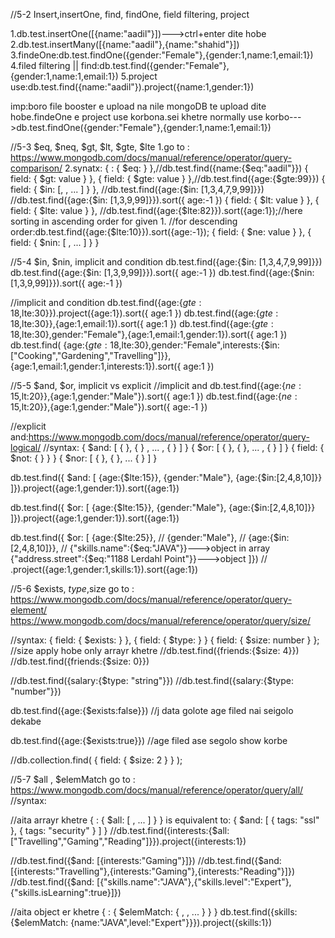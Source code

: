 //5-2 Insert,insertOne, find, findOne, field filtering, project

1.db.test.insertOne([{name:"aadil"}])--->ctrl+enter dite hobe
2.db.test.insertMany([{name:"aadil"},{name:"shahid"}])
3.findeOne:db.test.findOne({gender:"Female"},{gender:1,name:1,email:1})
4.filed filtering || find:db.test.find({gender:"Female"},{gender:1,name:1,email:1})
5.project use:db.test.find({name:"aadil"}).project({name:1,gender:1})

imp:boro file booster e upload na nile mongoDB te upload dite hobe.findeOne e project use korbona.sei khetre normally use korbo--->db.test.findOne({gender:"Female"},{gender:1,name:1,email:1})


//5-3 $eq, $neq, $gt, $lt, $gte, $lte
1.go to : https://www.mongodb.com/docs/manual/reference/operator/query-comparison/
2.synatx: { <field>: { $eq: <value> } },//db.test.find({name:{$eq:"aadil"}})
          { field: { $gt: value } },
          { field: { $gte: value } },//db.test.find({age:{$gte:99}})
          { field: { $in: [<value1>, <value2>, ... <valueN> ] } },
            //db.test.find({age:{$in: [1,3,4,7,9,99]}})
            //db.test.find({age:{$in: [1,3,9,99]}}).sort({ age:-1 })
          { field: { $lt: value } },
          { field: { $lte: value } },
          //db.test.find({age:{$lte:82}}).sort({age:1});//here sorting in ascending order for given 1.
          //for descending order:db.test.find({age:{$lte:10}}).sort({age:-1});
          { field: { $ne: value } },
          { field: { $nin: [ <value1>, <value2> ... <valueN> ] } }

//5-4 $in, $nin, implicit and condition
db.test.find({age:{$in: [1,3,4,7,9,99]}})
db.test.find({age:{$in: [1,3,9,99]}}).sort({ age:-1 })
db.test.find({age:{$nin: [1,3,9,99]}}).sort({ age:-1 })

//implicit and condition
db.test.find({age:{$gte:18,$lte:30}}).project({age:1}).sort({ age:1 })
db.test.find({age:{$gte:18,$lte:30}},{age:1,email:1}).sort({ age:1 })
db.test.find({age:{$gte:18,$lte:30},gender:"Female"},{age:1,email:1,gender:1}).sort({ age:1 })
db.test.find(
    {age:{$gte:18,$lte:30},gender:"Female",interests:{$in: ["Cooking","Gardening","Travelling"]}},
    {age:1,email:1,gender:1,interests:1}).sort({ age:1 })


//5-5 $and, $or, implicit vs explicit
//implicit and
db.test.find({age:{$ne:15,$lt:20}},{age:1,gender:"Male"}).sort({ age:1 })
db.test.find({age:{$ne:15,$lt:20}},{age:1,gender:"Male"}).sort({ age:-1 })

//explicit and:https://www.mongodb.com/docs/manual/reference/operator/query-logical/
//syntax:
{ $and: [ { <expression1> }, { <expression2> } , ... , { <expressionN> } ] }
{ $or: [ { <expression1> }, { <expression2> }, ... , { <expressionN> } ] }
{ field: { $not: { <operator-expression> } } }
{ $nor: [ { <expression1> }, { <expression2> }, ...  { <expressionN> } ] }

db.test.find({
    $and: [
    {age:{$lte:15}},
    {gender:"Male"},
    {age:{$in:[2,4,8,10]}}
    ]}).project({age:1,gender:1}).sort({age:1})

db.test.find({
    $or: [
    {age:{$lte:15}},
    {gender:"Male"},
    {age:{$in:[2,4,8,10]}}
    ]}).project({age:1,gender:1}).sort({age:1})


db.test.find({
    $or: [
    {age:{$lte:25}},
    // {gender:"Male"},
    // {age:{$in:[2,4,8,10]}},
    // {"skills.name":{$eq:"JAVA"}}--->object in array
    {"address.street":{$eq:"1188 Lerdahl Point"}}--->object
    ]})
    // .project({age:1,gender:1,skills:1}).sort({age:1})


//5-6 $exists, $type,$size
go to : https://www.mongodb.com/docs/manual/reference/operator/query-element/
https://www.mongodb.com/docs/manual/reference/operator/query/size/

//syntax:
{ field: { $exists: <boolean> } },
{ field: { $type: <BSON type> } }
{ field: { $size: number } }; //size apply hobe only arrayr khetre
//db.test.find({friends:{$size: 4}})
//db.test.find({friends:{$size: 0}})

//db.test.find({salary:{$type: "string"}})
//db.test.find({salary:{$type: "number"}})

db.test.find({age:{$exists:false}})
//j data golote age filed nai seigolo dekabe 

db.test.find({age:{$exists:true}})
//age filed ase segolo show korbe

//db.collection.find( { field: { $size: 2 } } );


//5-7 $all , $elemMatch
go to : https://www.mongodb.com/docs/manual/reference/operator/query/all/
//syntax:

//aita arrayr khetre
{ <field>: { $all: [ <value1> , <value2> ... ] } }
is equivalent to: { $and: [ { tags: "ssl" }, { tags: "security" } ] }
//db.test.find({interests:{$all:["Travelling","Gaming","Reading"]}}).project({interests:1})

//db.test.find({$and: [{interests:"Gaming"}]})
//db.test.find({$and: [{interests:"Travelling"},{interests:"Gaming"},{interests:"Reading"}]})
//db.test.find({$and: [{"skills.name":"JAVA"},{"skills.level":"Expert"},{"skills.isLearning":true}]})

//aita object er khetre
{ <field>: { $elemMatch: { <query1>, <query2>, ... } } }
db.test.find({skills:{$elemMatch: {name:"JAVA",level:"Expert"}}}).project({skills:1})
